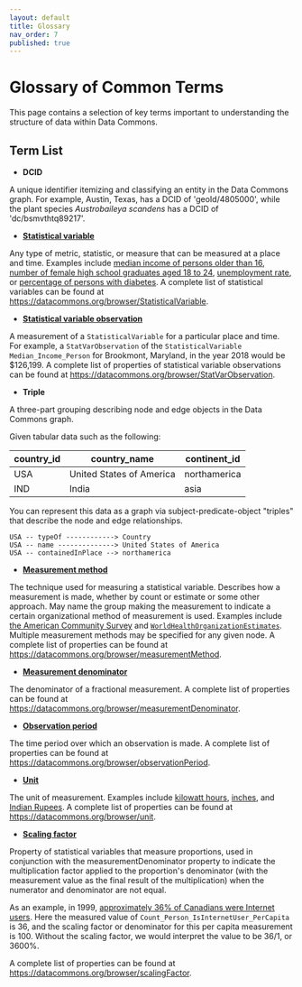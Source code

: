 ```yaml
---
layout: default
title: Glossary
nav_order: 7
published: true
---
```

# Glossary of Common Terms

This page contains a selection of key terms important to understanding the structure of data within Data Commons.

## Term List

- **DCID**

A unique identifier itemizing and classifying an entity in the Data Commons graph. For example, Austin, Texas, has a DCID of 'geoId/4805000', while the plant species _Austrobaileya scandens_ has a DCID of 'dc/bsmvthtq89217'.

- **[Statistical variable](https://datacommons.org/browser/StatisticalVariable)**

Any type of metric, statistic, or measure that can be measured at a place and time. Examples include [median income of persons older than 16](https://datacommons.org/browser/Median_Income_Person_16OrMoreYears), [number of female high school graduates aged 18 to 24](https://datacommons.org/browser/Count_Person_18To24Years_EducationalAttainmentHighSchoolGraduateIncludesEquivalency_Female), [unemployment rate](https://browser.datacommons.org/browser/UnemploymentRate_Person), or [percentage of persons with diabetes](https://browser.datacommons.org/browser/Percent_Person_WithDiabetes). A complete list of statistical variables can be found at <https://datacommons.org/browser/StatisticalVariable>.

- **[Statistical variable observation](https://datacommons.org/browser/StatVarObservation)**

A measurement of a `StatisticalVariable` for a particular place and time. For example, a `StatVarObservation` of the `StatisticalVariable` `Median_Income_Person` for Brookmont, Maryland, in the year 2018 would be $126,199. A complete list of properties of statistical variable observations can be found at <https://datacommons.org/browser/StatVarObservation>.

- **Triple**

A three-part grouping describing node and edge objects in the Data Commons graph.

Given tabular data such as the following:

|country_id  |  country_name	         |  continent_id|
|-------|--------|---------|
|USA	     |  United States of America |  northamerica|
|IND	     |  India                    |	        asia|

You can represent this data as a graph via subject-predicate-object "triples" that describe the node and edge relationships.
```
USA -- typeOf ------------> Country
USA -- name --------------> United States of America
USA -- containedInPlace --> northamerica
```

- **[Measurement method](https://datacommons.org/browser/measurementMethod)**

The technique used for measuring a statistical variable. Describes how a measurement is made, whether by count or estimate or some other approach. May name the group making the measurement to indicate a certain organizational method of measurement is used. Examples include [the American Community Survey](https://datacommons.org/browser/dc/gg17432) and [`WorldHealthOrganizationEstimates`](https://datacommons.org/browser/WorldHealthOrganizationEstimates). Multiple measurement methods may be specified for any given node. A complete list of properties can be found at <https://datacommons.org/browser/measurementMethod>.

- **[Measurement denominator](https://datacommons.org/browser/measurementDenominator)**

The denominator of a fractional measurement. A complete list of properties can be found at <https://datacommons.org/browser/measurementDenominator>.

- **[Observation period](https://datacommons.org/browser/observationPeriod)**

The time period over which an observation is made. A complete list of properties can be found at <https://datacommons.org/browser/observationPeriod>.

- **[Unit](https://datacommons.org/browser/unit)**

The unit of measurement. Examples include [kilowatt hours](https://datacommons.org/browser/KilowattHour), [inches](https://datacommons.org/browser/Inch), and [Indian Rupees](https://datacommons.org/browser/IndianRupee). A complete list of properties can be found at <https://datacommons.org/browser/unit>.

- **[Scaling factor](https://datacommons.org/browser/scalingFactor)**

Property of statistical variables that measure proportions, used in conjunction with the measurementDenominator property to indicate the multiplication factor applied to the proportion's denominator (with the measurement value as the final result of the multiplication) when the numerator and denominator are not equal.

As an example, in 1999, [approximately 36% of Canadians were Internet users](https://datacommons.org/browser/dc/o/2mthzyv99kd73). Here the measured value of `Count_Person_IsInternetUser_PerCapita` is 36, and the scaling factor or denominator for this per capita measurement is 100. Without the scaling factor, we would interpret the value to be 36/1, or 3600%.

A complete list of properties can be found at <https://datacommons.org/browser/scalingFactor>.